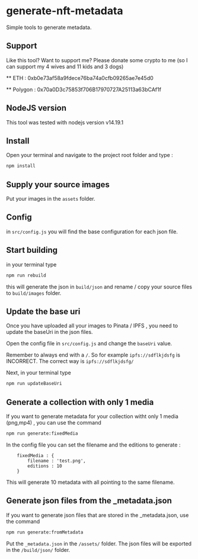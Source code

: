 # generate-nft-metadata

Simple tools to generate metadata.


## Support

Like this tool? Want to support me? Please donate some crypto to me (so I can support my 4 wives and 11 kids and 3 dogs) 

** ETH : 0xb0e73af58a9fdece76ba74a0cfb09265ae7e45d0

** Polygon : 0x70a0D3c75853f706B17970727A25113a63bCAf1f

## NodeJS version
This tool was tested with nodejs version v14.19.1

## Install

Open your terminal and navigate to the project root folder and type :

```sh
npm install
```

## Supply your source images

Put your images in the `assets` folder.

## Config

in `src/config.js` you will find the base configuration for each json file.

## Start building

in your terminal type 

```sh
npm run rebuild
```

this will generate the json in `build/json` and rename / copy your source files to `build/images` folder.

## Update the base uri

Once you have uploaded all your images to Pinata / IPFS , you need to update the baseUri in the json files.

Open the config file in `src/config.js`  and change the `baseUri` value. 

Remember to always end with a `/`. So for example `ipfs://sdflkjdsfg` is INCORRECT. The correct way is `ipfs://sdflkjdsfg/`

Next, in your terminal type

```sh
npm run updateBaseUri
```

## Generate a collection with only 1 media

If you want to generate metadata for your collection witht only 1 media (png,mp4) , you can use the command

```sh
npm run generate:fixedMedia
```

In the config file you can set the filename and the editions to generate :

```
    fixedMedia : {
        filename : 'test.png',
        editions : 10
    }
```

This will generate 10 metadata with all pointing to the same filename.


## Generate json files from the _metadata.json

If you want to generate json files that are stored in the _metadata.json, use the command

```sh
npm run generate:fromMetadata
```

Put the `_metadata.json` in the `/assets/` folder. The json files will be exported in the `/build/json/` folder.